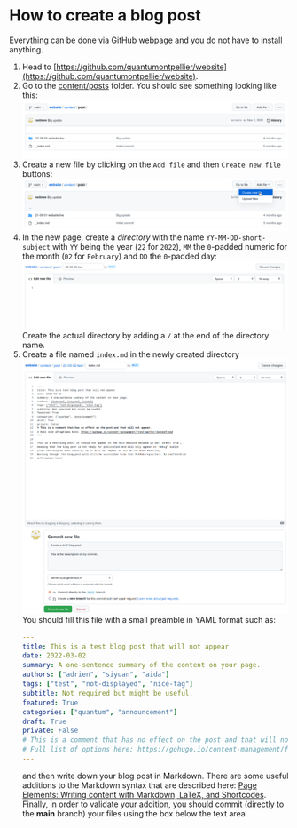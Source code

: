 # How to create a blog post

Everything can be done via GitHub webpage and you do not have to install anything.

1. Head to [https://github.com/quantumontpellier/website](https://github.com/quantumontpellier/website).
2. Go to the [content/posts](https://github.com/quantumontpellier/website/tree/main/content/post) folder. You should see something looking like this:
   ![screen capture of the `content/posts` folder](https://github.com/quantumontpellier/website/blob/main/docs/images/post-folder.png?raw=true)
3. Create a new file by clicking on the `Add file` and then `Create new file` buttons:
   ![screen capture of the `Create new file` button](https://github.com/quantumontpellier/website/blob/main/docs/images/new-file-in-post-folder.png?raw=true)
4. In the new page, create a *directory* with the name `YY-MM-DD-short-subject` with `YY` being the year (`22` for `2022`), `MM` the `0`-padded numeric for the month (`02` for `February`) and `DD` the `0`-padded day:
   ![screen capture to create a new directory](https://github.com/quantumontpellier/website/blob/main/docs/images/directory-naming-in-post-folder.png?raw=true)
   Create the actual directory by adding a `/` at the end of the directory name.
5. Create a file named `index.md` in the newly created directory
   ![screen capture to create a new commit](https://github.com/quantumontpellier/website/blob/main/docs/images/create-a-post-and-a-commit.png?raw=true)
   You should fill this file with a small preamble in YAML format such as:
   ```yaml
   ---
   title: This is a test blog post that will not appear
   date: 2022-03-02
   summary: A one-sentence summary of the content on your page.
   authors: ["adrien", "siyuan", "aida"]
   tags: ["test", "not-displayed", "nice-tag"]
   subtitle: Not required but might be useful.
   featured: True
   categories: ["quantum", "announcement"]
   draft: True
   private: False
   # This is a comment that has no effect on the post and that will not appear.
   # Full list of options here: https://gohugo.io/content-management/front-matter/#predefined
   ---
   ```
   and then write down your blog post in Markdown. There are some useful additions to the Markdown syntax that are described here: [Page Elements: Writing content with Markdown, LaTeX, and Shortcodes](https://wowchemy.com/docs/content/writing-markdown-latex/).
   Finally, in order to validate your addition, you should commit (directly to the **main** branch) your files using the box below the text area.
